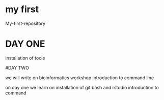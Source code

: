 # my first

My-first-repository
# DAY ONE

installation of tools

#DAY TWO

we will write on bioinformatics workshop
introduction to command line


on day one we learn on installation of git bash and rstudio
introduction  to command 
